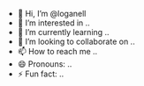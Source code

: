 - 👋 Hi, I’m @loganell
- 👀 I’m interested in ..
- 🌱 I’m currently learning ..
- 💞️ I’m looking to collaborate on ..
- 📫 How to reach me ..
- 😄 Pronouns: ..
- ⚡ Fun fact: ..

<!---
loganell/loganell is a ✨ special ✨ repository because its `README.md` (this file) appears on your GitHub profile.
You can click the Preview link to take a look at your changes.
--->
